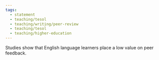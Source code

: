 ```yaml
---
tags:
  - statement
  - teaching/tesol
  - teaching/writing/peer-review
  - teaching/tesol
  - teaching/higher-education
---
```

Studies show that English language learners place a low value on peer feedback.